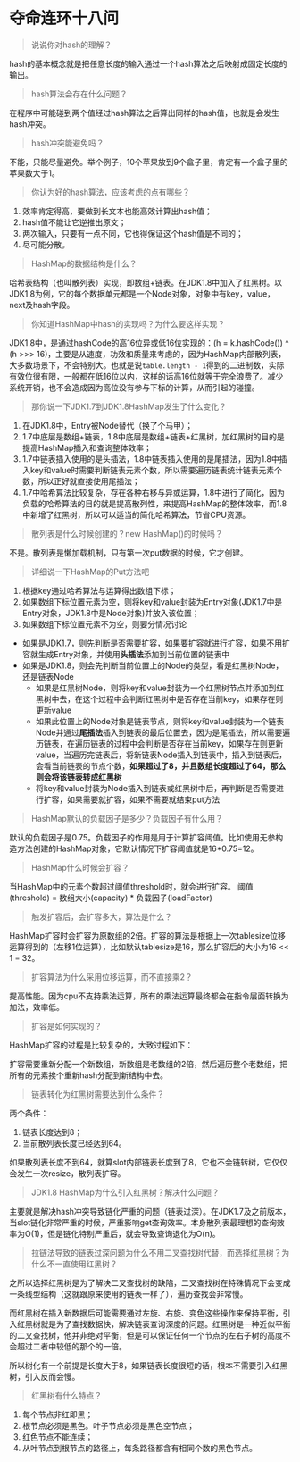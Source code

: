 # 夺命连环十八问

> 说说你对hash的理解？

hash的基本概念就是把任意长度的输入通过一个hash算法之后映射成固定长度的输出。

> hash算法会存在什么问题？

在程序中可能碰到两个值经过hash算法之后算出同样的hash值，也就是会发生hash冲突。

> hash冲突能避免吗？

不能，只能尽量避免。举个例子，10个苹果放到9个盒子里，肯定有一个盒子里的苹果数大于1。

> 你认为好的hash算法，应该考虑的点有哪些？

1. 效率肯定得高，要做到长文本也能高效计算出hash值；
2. hash值不能让它逆推出原文；
3. 两次输入，只要有一点不同，它也得保证这个hash值是不同的；
4. 尽可能分散。

> HashMap的数据结构是什么？

哈希表结构（也叫散列表）实现，即数组+链表。在JDK1.8中加入了红黑树。以JDK1.8为例，它的每个数据单元都是一个Node对象，对象中有key，value，next及hash字段。

> 你知道HashMap中hash的实现吗？为什么要这样实现？

JDK1.8中，是通过hashCode的高16位异或低16位实现的：(h = k.hashCode()) ^ (h >>> 16)，主要是从速度，功效和质量来考虑的，因为HashMap内部散列表，大多数场景下，不会特别大。也就是说`table.length - 1`得到的二进制数，实际有效位很有限，一般都在低16位以内，这样的话高16位就等于完全浪费了。减少系统开销，也不会造成因为高位没有参与下标的计算，从而引起的碰撞。

> 那你说一下JDK1.7到JDK1.8HashMap发生了什么变化？

1. 在JDK1.8中，Entry被Node替代（换了个马甲）；
2. 1.7中底层是数组+链表，1.8中底层是数组+链表+红黑树，加红黑树的目的是提高HashMap插入和查询整体效率；
3. 1.7中链表插入使用的是头插法，1.8中链表插入使用的是尾插法，因为1.8中插入key和value时需要判断链表元素个数，所以需要遍历链表统计链表元素个数，所以正好就直接使用尾插法；
4. 1.7中哈希算法比较复杂，存在各种右移与异或运算，1.8中进行了简化，因为负载的哈希算法的目的就是提高散列性，来提高HashMap的整体效率，而1.8中新增了红黑树，所以可以适当的简化哈希算法，节省CPU资源。

> 散列表是什么时候创建的？new HashMap()的时候吗？

不是。散列表是懒加载机制，只有第一次put数据的时候，它才创建。

> 详细说一下HashMap的Put方法吧

1. 根据key通过哈希算法与运算得出数组下标；
2. 如果数组下标位置元素为空，则将key和value封装为Entry对象(JDK1.7中是Entry对象，JDK1.8中是Node对象)并放入该位置；
3. 如果数组下标位置元素不为空，则要分情况讨论

- 如果是JDK1.7，则先判断是否需要扩容，如果要扩容就进行扩容，如果不用扩容就生成Entry对象，并使用**头插法**添加到当前位置的链表中
- 如果是JDK1.8，则会先判断当前位置上的Node的类型，看是红黑树Node，还是链表Node
  - 如果是红黑树Node，则将key和value封装为一个红黑树节点并添加到红黑树中去，在这个过程中会判断红黑树中是否存在当前key，如果存在则更新value
  - 如果此位置上的Node对象是链表节点，则将key和value封装为一个链表Node并通过**尾插法**插入到链表的最后位置去，因为是尾插法，所以需要遍历链表，在遍历链表的过程中会判断是否存在当前key，如果存在则更新value，当遍历完链表后，将新链表Node插入到链表中，插入到链表后，会看当前链表的节点个数，**如果超过了8，并且数组长度超过了64，那么则会将该链表转成红黑树**
  - 将key和value封装为Node插入到链表或红黑树中后，再判断是否需要进行扩容，如果需要就扩容，如果不需要就结束put方法

> HashMap默认的负载因子是多少？负载因子有什么用？

默认的负载因子是0.75。负载因子的作用是用于计算扩容阈值。比如使用无参构造方法创建的HashMap对象，它默认情况下扩容阈值就是16*0.75=12。

> HashMap什么时候会扩容？

当HashMap中的元素个数超过阈值threshold时，就会进行扩容。
阈值(threshold) = 数组大小(capacity) * 负载因子(loadFactor)

> 触发扩容后，会扩容多大，算法是什么？

HashMap扩容时会扩容为原数组的2倍。扩容的算法是根据上一次tablesize位移运算得到的（左移1位运算），比如默认tablesize是16，那么扩容后的大小为16 << 1 = 32。

> 扩容算法为什么采用位移运算，而不直接乘2？

提高性能。因为cpu不支持乘法运算，所有的乘法运算最终都会在指令层面转换为加法，效率低。

> 扩容是如何实现的？

HashMap扩容的过程是比较复杂的，大致过程如下：

扩容需要重新分配一个新数组，新数组是老数组的2倍，然后遍历整个老数组，把所有的元素挨个重新hash分配到新结构中去。

> 链表转化为红黑树需要达到什么条件？

两个条件：
1. 链表长度达到8；
2. 当前散列表长度已经达到64。

如果散列表长度不到64，就算slot内部链表长度到了8，它也不会链转树，它仅仅会发生一次resize，散列表扩容。

> JDK1.8 HashMap为什么引入红黑树？解决什么问题？

主要就是解决hash冲突导致链化严重的问题（链表过深）。在JDK1.7及之前版本，当slot链化非常严重的时候，严重影响get查询效率。本身散列表最理想的查询效率为O(1)，但是链化特别严重后，就会导致查询退化为O(n)。

> 拉链法导致的链表过深问题为什么不用二叉查找树代替，而选择红黑树？为什么不一直使用红黑树？

之所以选择红黑树是为了解决二叉查找树的缺陷，二叉查找树在特殊情况下会变成一条线型结构（这就跟原来使用的链表一样了），遍历查找会非常慢。

而红黑树在插入新数据后可能需要通过左旋、右旋、变色这些操作来保持平衡，引入红黑树就是为了查找数据快，解决链表查询深度的问题。红黑树是一种近似平衡的二叉查找树，他并非绝对平衡，但是可以保证任何一个节点的左右子树的高度不会超过二者中较低的那个的一倍。

所以树化有一个前提是长度大于8，如果链表长度很短的话，根本不需要引入红黑树，引入反而会慢。

> 红黑树有什么特点？

1. 每个节点非红即黑；
2. 根节点必须是黑色。叶子节点必须是黑色空节点；
3. 红色节点不能连续；
4. 从叶节点到根节点的路径上，每条路径都含有相同个数的黑色节点。


